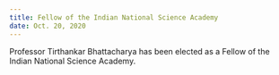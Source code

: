 ```yaml
---
title: Fellow of the Indian National Science Academy 
date: Oct. 20, 2020 
---
```


Professor Tirthankar Bhattacharya has been elected as a Fellow of the Indian National Science Academy.  
